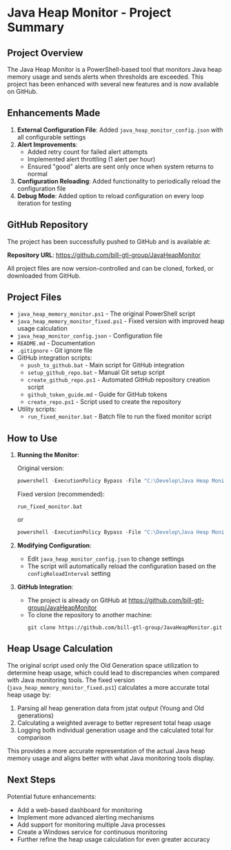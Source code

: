 # Java Heap Monitor - Project Summary

## Project Overview

The Java Heap Monitor is a PowerShell-based tool that monitors Java heap memory usage and sends alerts when thresholds are exceeded. This project has been enhanced with several new features and is now available on GitHub.

## Enhancements Made

1. **External Configuration File**: Added `java_heap_monitor_config.json` with all configurable settings
2. **Alert Improvements**:
   - Added retry count for failed alert attempts
   - Implemented alert throttling (1 alert per hour)
   - Ensured "good" alerts are sent only once when system returns to normal
3. **Configuration Reloading**: Added functionality to periodically reload the configuration file
4. **Debug Mode**: Added option to reload configuration on every loop iteration for testing

## GitHub Repository

The project has been successfully pushed to GitHub and is available at:

**Repository URL**: https://github.com/bill-gtl-group/JavaHeapMonitor

All project files are now version-controlled and can be cloned, forked, or downloaded from GitHub.

## Project Files

- `java_heap_memory_monitor.ps1` - The original PowerShell script
- `java_heap_memory_monitor_fixed.ps1` - Fixed version with improved heap usage calculation
- `java_heap_monitor_config.json` - Configuration file
- `README.md` - Documentation
- `.gitignore` - Git ignore file
- GitHub integration scripts:
  - `push_to_github.bat` - Main script for GitHub integration
  - `setup_github_repo.bat` - Manual Git setup script
  - `create_github_repo.ps1` - Automated GitHub repository creation script
  - `github_token_guide.md` - Guide for GitHub tokens
  - `create_repo.ps1` - Script used to create the repository
- Utility scripts:
  - `run_fixed_monitor.bat` - Batch file to run the fixed monitor script

## How to Use

1. **Running the Monitor**:
   
   Original version:
   ```powershell
   powershell -ExecutionPolicy Bypass -File "C:\Develop\Java Heap Monitor\java_heap_memory_monitor.ps1"
   ```
   
   Fixed version (recommended):
   ```
   run_fixed_monitor.bat
   ```
   or
   ```powershell
   powershell -ExecutionPolicy Bypass -File "C:\Develop\Java Heap Monitor\java_heap_memory_monitor_fixed.ps1"
   ```

2. **Modifying Configuration**:
   - Edit `java_heap_monitor_config.json` to change settings
   - The script will automatically reload the configuration based on the `configReloadInterval` setting

3. **GitHub Integration**:
   - The project is already on GitHub at https://github.com/bill-gtl-group/JavaHeapMonitor
   - To clone the repository to another machine:
     ```
     git clone https://github.com/bill-gtl-group/JavaHeapMonitor.git
     ```

## Heap Usage Calculation

The original script used only the Old Generation space utilization to determine heap usage, which could lead to discrepancies when compared with Java monitoring tools. The fixed version (`java_heap_memory_monitor_fixed.ps1`) calculates a more accurate total heap usage by:

1. Parsing all heap generation data from jstat output (Young and Old generations)
2. Calculating a weighted average to better represent total heap usage
3. Logging both individual generation usage and the calculated total for comparison

This provides a more accurate representation of the actual Java heap memory usage and aligns better with what Java monitoring tools display.

## Next Steps

Potential future enhancements:
- Add a web-based dashboard for monitoring
- Implement more advanced alerting mechanisms
- Add support for monitoring multiple Java processes
- Create a Windows service for continuous monitoring
- Further refine the heap usage calculation for even greater accuracy

